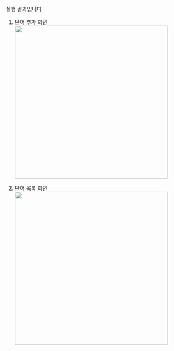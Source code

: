 실행 결과입니다
1. 단어 추가 화면
   <img src = "https://github.com/skwldwld/PP_Project1/assets/130373396/63586160-f1d8-4759-8f64-5e0fffefb38b" width = "400">
   
2. 단어 목록 화면
   <img src = "https://github.com/skwldwld/PP_Project1/assets/130373396/da22cbc3-a3e0-411d-ac19-a56a1f8bb73e" width = "400">
